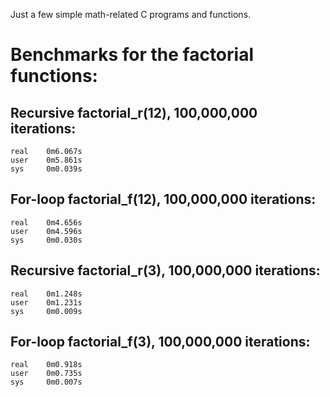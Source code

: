 Just a few simple math-related C programs and functions.


# Benchmarks for the factorial functions:
## Recursive factorial_r(12), 100,000,000 iterations:

    real    0m6.067s
    user    0m5.861s
    sys     0m0.039s

## For-loop factorial_f(12), 100,000,000 iterations:

    real    0m4.656s
    user    0m4.596s
    sys     0m0.030s

## Recursive factorial_r(3), 100,000,000 iterations:

    real    0m1.248s
    user    0m1.231s
    sys     0m0.009s

## For-loop factorial_f(3), 100,000,000 iterations:

    real    0m0.918s
    user    0m0.735s
    sys     0m0.007s
